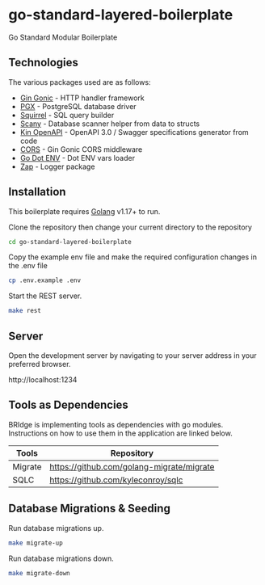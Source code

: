 # go-standard-layered-boilerplate

Go Standard Modular Boilerplate

## Technologies

The various packages used are as follows:

- [Gin Gonic](https://github.com/gin-gonic/gin) - HTTP handler framework
- [PGX](https://github.com/jackc/pgx) - PostgreSQL database driver
- [Squirrel](https://github.com/Masterminds/squirrel) - SQL query builder
- [Scany](https://github.com/georgysavva/scany) - Database scanner helper from data to structs
- [Kin OpenAPI](https://github.com/getkin/kin-openapi) - OpenAPI 3.0 / Swagger specifications generator from code
- [CORS](https://github.com/gin-contrib/cors) - Gin Gonic CORS middleware
- [Go Dot ENV](https://github.com/joho/godotenv) - Dot ENV vars loader
- [Zap](https://github.com/uber-go/zap) - Logger package

## Installation

This boilerplate requires [Golang](https://golang.org/) v1.17+ to run.

Clone the repository then change your current directory to the repository

```sh
cd go-standard-layered-boilerplate
```

Copy the example env file and make the required configuration changes in the .env file

```sh
cp .env.example .env
```

Start the REST server.

```sh
make rest
```

## Server

Open the development server by navigating to your server address in your preferred browser.

http://localhost:1234

## Tools as Dependencies

BRIdge is implementing tools as dependencies with go modules.
Instructions on how to use them in the application are linked below.

| Tools   | Repository                                |
| ------- | ----------------------------------------- |
| Migrate | https://github.com/golang-migrate/migrate |
| SQLC    | https://github.com/kyleconroy/sqlc        |

## Database Migrations & Seeding

Run database migrations up.

```sh
make migrate-up
```

Run database migrations down.

```sh
make migrate-down
```
